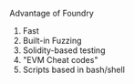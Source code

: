 Advantage of Foundry 

1. Fast
2. Built-in Fuzzing
3. Solidity-based testing
4. "EVM Cheat codes"
5. Scripts based in bash/shell